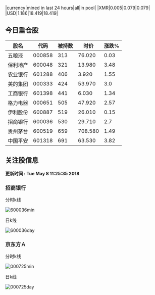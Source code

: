 |currency|mined in last 24 hours|all|in pool|
|XMR|0.005|0.079|0.079|
|USD|1.186|18.419|18.419|

## 今日重仓股 

|股名|代码|被持数|时价|涨跌%|
|---|---|---|---|---|
|五粮液|000858|313|76.020|0.03|
|保利地产|600048|321|13.980|3.48|
|农业银行|601288|406|3.920|1.55|
|美的集团|000333|424|53.970|3.0|
|工商银行|601398|441|6.030|1.34|
|格力电器|000651|505|47.920|2.57|
|伊利股份|600887|519|26.010|0.15|
|招商银行|600036|530|29.710|2.7|
|贵州茅台|600519|659|708.580|1.49|
|中国平安|601318|691|63.530|3.82|

## 关注股信息
**更新时间 : Tue May  8 11:25:35 2018**
### 招商银行 
分时k线

![600036min](http://image.sinajs.cn/newchart/min/n/sh600036.gif)

日k线

![600036day](http://image.sinajs.cn/newchart/daily/n/sh600036.gif)

### 京东方Ａ 
分时k线

![000725min](http://image.sinajs.cn/newchart/min/n/sz000725.gif)

日k线

![000725day](http://image.sinajs.cn/newchart/daily/n/sz000725.gif)
